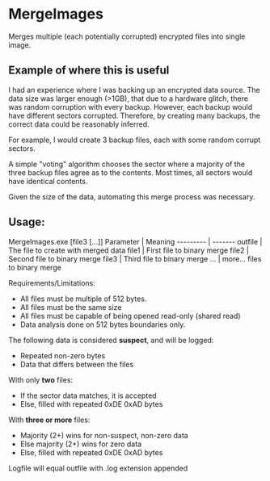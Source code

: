# MergeImages
Merges multiple (each potentially corrupted) encrypted files into single image.

## Example of where this is useful
I had an experience where I was backing up an encrypted data source.
The data size was larger enough (>1GB), that due to a hardware glitch,
there was random corruption with every backup.  However, each backup
would have different sectors corrupted.  Therefore, by creating many
backups, the correct data could be reasonably inferred.

For example, I would create 3 backup files, each with some random corrupt sectors.

A simple "voting" algorithm chooses the sector where a majority of the three backup
files agree as to the contents.  Most times, all sectors would have identical contents.

Given the size of the data, automating this merge process was necessary.


## Usage:

MergeImages.exe  <outfile> <file1> <file2> [file3 [...]]
Parameter | Meaning
--------- | -------
outfile | The file to create with merged data
file1 | First   file to binary merge
file2 | Second  file to binary merge
file3 | Third   file to binary merge
...   | more... files to binary merge

Requirements/Limitations:
* All files must be multiple of 512 bytes.
* All files must be the same size
* All files must be capable of being opened read-only (shared read)
* Data analysis done on 512 bytes boundaries only.

The following data is considered **suspect**, and will be logged:
* Repeated non-zero bytes
* Data that differs between the files

With only **two** files:
* If the sector data matches, it is accepted
* Else, filled with repeated 0xDE 0xAD bytes

With **three or more** files:
* Majority (2+) wins for non-suspect, non-zero data
* Else majority (2+) wins for zero data
* Else, filled with repeated 0xDE 0xAD bytes

Logfile will equal outfile with .log extension appended


